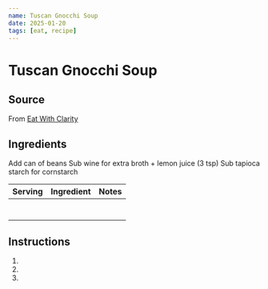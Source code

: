 ```yaml
---
name: Tuscan Gnocchi Soup
date: 2025-01-20
tags: [eat, recipe]
---
```


# Tuscan Gnocchi Soup

## Source

From [Eat With Clarity](https://eatwithclarity.com/tuscan-vegan-gnocchi-soup/#wprm-recipe-container-39062)

## Ingredients

Add can of beans
Sub wine for extra broth + lemon juice (3 tsp)
Sub tapioca starch for cornstarch

| Serving | Ingredient | Notes |
|-|-|-|
|  |  |  |
|  |  |  |
|  |  |  |
|  |  |  |
|  |  |  |
|  |  |  |
|  |  |  |

## Instructions

1. 
1. 
1. 